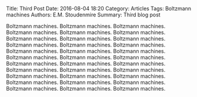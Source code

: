 Title: Third Post
Date: 2016-08-04 18:20
Category: Articles
Tags: Boltzmann machines
Authors: E.M. Stoudenmire
Summary: Third blog post

Boltzmann machines. Boltzmann machines. Boltzmann machines. Boltzmann machines. Boltzmann machines. Boltzmann machines. Boltzmann machines. Boltzmann machines. Boltzmann machines. Boltzmann machines. Boltzmann machines. Boltzmann machines. Boltzmann machines. Boltzmann machines. Boltzmann machines. Boltzmann machines. Boltzmann machines. Boltzmann machines. Boltzmann machines. Boltzmann machines. Boltzmann machines. Boltzmann machines. Boltzmann machines. Boltzmann machines. Boltzmann machines. Boltzmann machines. Boltzmann machines. Boltzmann machines. Boltzmann machines. Boltzmann machines. Boltzmann machines. Boltzmann machines. Boltzmann machines.
